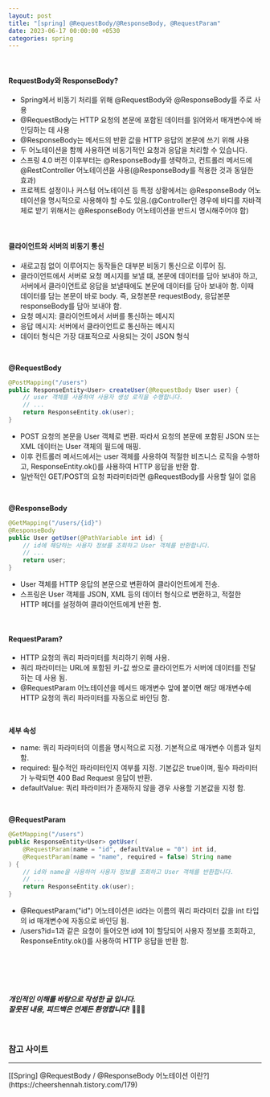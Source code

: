 ```yaml
---
layout: post
title: "[spring] @RequestBody/@ResponseBody, @RequestParam"
date: 2023-06-17 00:00:00 +0530
categories: spring
---
```


<br/>

#### RequestBody와 ResponseBody?

- Spring에서 비동기 처리를 위해 @RequestBody와 @ResponseBody를 주로 사용
- @RequestBody는 HTTP 요청의 본문에 포함된 데이터를 읽어와서 매개변수에 바인딩하는 데 사용
- @ResponseBody는 메서드의 반환 값을 HTTP 응답의 본문에 쓰기 위해 사용
- 두 어노테이션을 함께 사용하면 비동기적인 요청과 응답을 처리할 수 있습니다.
- 스프링 4.0 버전 이후부터는 @ResponseBody를 생략하고, 컨트롤러 메서드에 @RestController 어노테이션을 사용(@ResponseBody를 적용한 것과 동일한 효과)
- 프로젝트 설정이나 커스텀 어노테이션 등 특정 상황에서는 @ResponseBody 어노테이션을 명시적으로 사용해야 할 수도 있음.(@Controller인 경우에 바디를 자바객체로 받기 위해서는 @ResponseBody 어노테이션을 반드시 명시해주어야 함)

<br/>

#### 클라이언트와 서버의 비동기 통신

- 새로고침 없이 이루어지는 동작들은 대부분 비동기 통신으로 이루어 짐.
- 클라이언트에서 서버로 요청 메시지를 보낼 떄, 본문에 데이터를 담아 보내야 하고, 서버에서 클라이언트로 응답을 보낼때에도 본문에 데이터를 담아 보내야 함. 이때 데이터를 담는 본문이 바로 body.
  즉, 요청본문 requestBody, 응답본문 responseBody를 담아 보내야 함.
- 요청 메시지: 클라이언트에서 서버를 통신하는 메시지
- 응답 메시지: 서버에서 클라이언트로 통신하는 메시지
- 데이터 형식은 가장 대표적으로 사용되는 것이 JSON 형식

<br/>

**@RequestBody**

```java
@PostMapping("/users")
public ResponseEntity<User> createUser(@RequestBody User user) {
    // user 객체를 사용하여 사용자 생성 로직을 수행합니다.
    // ...
    return ResponseEntity.ok(user);
}
```

- POST 요청의 본문을 User 객체로 변환. 따라서 요청의 본문에 포함된 JSON 또는 XML 데이터는 User 객체의 필드에 매핑.
- 이후 컨트롤러 메서드에서는 user 객체를 사용하여 적절한 비즈니스 로직을 수행하고, ResponseEntity.ok()를 사용하여 HTTP 응답을 반환 함.
- 일반적인 GET/POST의 요청 파라미터라면 @RequestBody를 사용할 일이 없음

<br/>

**@ResponseBody**

```java
@GetMapping("/users/{id}")
@ResponseBody
public User getUser(@PathVariable int id) {
    // id에 해당하는 사용자 정보를 조회하고 User 객체를 반환합니다.
    // ...
    return user;
}
```

- User 객체를 HTTP 응답의 본문으로 변환하여 클라이언트에게 전송.
- 스프링은 User 객체를 JSON, XML 등의 데이터 형식으로 변환하고, 적절한 HTTP 헤더를 설정하여 클라이언트에게 반환 함.

<br/>

#### RequestParam?

- HTTP 요청의 쿼리 파라미터를 처리하기 위해 사용.
- 쿼리 파라미터는 URL에 포함된 키-값 쌍으로 클라이언트가 서버에 데이터를 전달하는 데 사용 됨.
- @RequestParam 어노테이션을 메서드 매개변수 앞에 붙이면 해당 매개변수에 HTTP 요청의 쿼리 파라미터를 자동으로 바인딩 함.

<br/>

**세부 속성**

- name: 쿼리 파라미터의 이름을 명시적으로 지정. 기본적으로 매개변수 이름과 일치 함.
- required: 필수적인 파라미터인지 여부를 지정. 기본값은 true이며, 필수 파라미터가 누락되면 400 Bad Request 응답이 반환.
- defaultValue: 쿼리 파라미터가 존재하지 않을 경우 사용할 기본값을 지정 함.

<br/>

**@RequestParam**

```java
@GetMapping("/users")
public ResponseEntity<User> getUser(
    @RequestParam(name = "id", defaultValue = "0") int id,
    @RequestParam(name = "name", required = false) String name
) {
    // id와 name을 사용하여 사용자 정보를 조회하고 User 객체를 반환합니다.
    // ...
    return ResponseEntity.ok(user);
}
```

- @RequestParam("id") 어노테이션은 id라는 이름의 쿼리 파라미터 값을 int 타입의 id 매개변수에 자동으로 바인딩 됨.
- /users?id=1과 같은 요청이 들어오면 id에 1이 할당되어 사용자 정보를 조회하고, ResponseEntity.ok()를 사용하여 HTTP 응답을 반환 함.

<br/>

<br/><br/><br/>
**_개인적인 이해를 바탕으로 작성한 글 입니다. <br/>
잘못된 내용, 피드백은 언제든 환영합니다!_** 🥺🥺🥺
<br/><br/><br/>

### 참고 사이트

<hr>
[[Spring] @RequestBody / @ResponseBody 어노테이션 이란?](https://cheershennah.tistory.com/179)
<br/>
